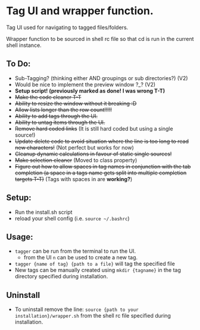 # Tag UI and wrapper function.

Tag UI used for navigating to tagged files/folders.

Wrapper function to be sourced in shell rc file so that cd is run in the current shell instance.


## To Do:
- Sub-Tagging? (thinking either AND groupings or sub directories?) (V2)
- Would be nice to implement the preview window ?_? (V2)
- __Setup script! (previously marked as done! I was wrong T-T)__
- ~~Make the code cleaner T-T~~
- ~~Ability to resize the window without it breaking :D~~
- ~~Allow lists longer than the row count!!!!!~~
- ~~Ability to add tags through the UI.~~
- ~~Ability to untag items through the UI.~~
- ~~Remove hard coded links~~ (It is still hard coded but using a single source!)
- ~~Update delete code to avoid situation where the line is too long to read new characters!~~ (Not perfect but works for now)
- ~~Cleanup dynamic calculations in favour of static single sources!~~
- ~~Make selection cleaner~~ (Moved to class property)
- ~~Figure out how to allow spaces in tag names in conjunction with the tab completion (a space in a tags name gets split into multiple completion targets T-T)~~ (Tags with spaces in are __working?__)


## Setup:
- Run the install.sh script
- reload your shell config (i.e. `source ~/.bashrc`)

## Usage:
- `tagger` can be run from the terminal to run the UI.
	- from the UI `n` can be used to create a new tag.
- `tagger {name of tag} {path to a file}` will tag the specified file
- New tags can be manually created using `mkdir {tagname}` in the tag directory specified during installation.


## Uninstall
- To uninstall remove the line:
`source {path to your installation}/wrapper.sh`
from the shell rc file specified during installation.
